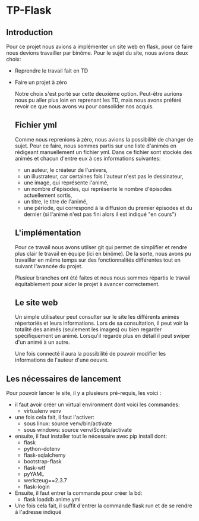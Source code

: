# TP-Flask

## Introduction

Pour ce projet nous avions a implémenter un site web en flask, pour ce faire nous devions travailler par binôme. Pour le sujet du site, nous avions deux choix:
- Reprendre le travail fait en TD
- Faire un projet à zéro

  Notre choix s'est porté sur cette deuxième option. Peut-être aurions nous pu aller plus loin en reprenant les TD, mais nous avons préféré revoir ce que nous avons vu pour consolider nos acquis.

  ## Fichier yml

  Comme nous reprenions à zéro, nous avions la possibilité de changer de sujet. Pour ce faire, nous sommes partis sur une liste d'animés en rédigeant manuellement un fichier yml. Dans ce fichier sont stockés des animés et chacun d'entre eux à ces informations suivantes:
  - un auteur, le créateur de l'univers,
  - un illustrateur, car certaines fois l'auteur n'est pas le dessinateur,
  - une image, qui représente l'animé,
  - un nombre d'épisodes, qui représente le nombre d'épisodes actuellement sortis,
  - un titre, le titre de l'animé,
  - une période, qui correspond à la diffusion du premier épisodes et du dernier (si l'animé n'est pas fini alors il est indiqué "en cours")
 
  ## L'implémentation

  Pour ce travail nous avons utilser git qui permet de simplifier et rendre plus clair le travail en équipe (ici en binôme). De la sorte, nous avons pu travailler en même temps sur des fonctionnalités différentes tout en suivant l'avancée du projet.

  Plusieur branches ont été faites et nous nous sommes répartis le travail équitablement pour aider le projet à avancer correctement.

  ## Le site web

  Un simple utilisateur peut consulter sur le site les différents animés répertoriés et leurs informations.
  Lors de sa consultation, il peut voir la totalité des animés (seulement les images) ou bien regarder spécifiquement un animé. Lorsqu'il regarde plus en détail il peut swiper d'un animé à un autre.

  Une fois connecté il aura la possibilité de pouvoir modifier les informations de l'auteur d'une oeuvre.


## Les nécessaires de lancement

Pour pouvoir lancer le site, il y a plusieurs pré-requis, les voici :
- il faut avoir créer un virtual environment dont voici les commandes:
  - virtualenv venv
- une fois cela fait, il faut l'activer:
  - sous linux: source venv/bin/activate
  - sous windows: source venv/Scripts/activate
- ensuite, il faut installer tout le nécessaire avec pip install dont:
  - flask
  - python-dotenv
  - flask-sqlalchemy
  - bootstrap-flask
  - flask-wtf
  - pyYAML
  - werkzeug==2.3.7
  - flask-login
- Ensuite, il faut entrer la commande pour créer la bd:
  - flask loaddb anime.yml
- Une fois cela fait, il suffit d'entrer la commande flask run et de se rendre à l'adresse indiqué
